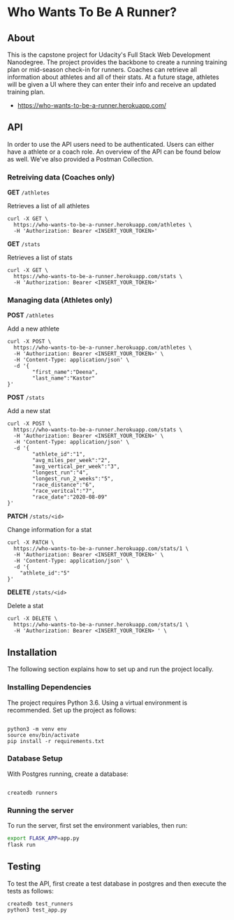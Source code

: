 # Who Wants To Be A Runner?

## About
This is the capstone project for Udacity's Full Stack Web Development Nanodegree.  The project provides the backbone to create a running training plan or mid-season check-in for runners.
Coaches can retrieve all information about athletes and all of their stats. At a future stage, athletes will be given a UI where they can enter their info and receive an updated training plan.

* https://who-wants-to-be-a-runner.herokuapp.com/

## API
In order to use the API users need to be authenticated. 
Users can either have a athlete or a coach role. An overview of the API can be found below as well.  We've also provided a Postman Collection.


### Retreiving data (Coaches only)

**GET** `/athletes`

Retrieves a list of all athletes

```
curl -X GET \
  https://who-wants-to-be-a-runner.herokuapp.com/athletes \
  -H 'Authorization: Bearer <INSERT_YOUR_TOKEN>'
```

**GET** `/stats`

Retrieves a list of stats

```
curl -X GET \
  https://who-wants-to-be-a-runner.herokuapp.com/stats \
  -H 'Authorization: Bearer <INSERT_YOUR_TOKEN>'
```

### Managing data (Athletes only)

**POST** `/athletes`

Add a new athlete

```
curl -X POST \
  https://who-wants-to-be-a-runner.herokuapp.com/athletes \
  -H 'Authorization: Bearer <INSERT_YOUR_TOKEN>' \
  -H 'Content-Type: application/json' \
  -d '{
        "first_name":"Deena", 
        "last_name":"Kastor"
}'
```

**POST** `/stats`

Add a new stat

```
curl -X POST \
  https://who-wants-to-be-a-runner.herokuapp.com/stats \
  -H 'Authorization: Bearer <INSERT_YOUR_TOKEN>' \
  -H 'Content-Type: application/json' \
  -d '{
        "athlete_id":"1", 
        "avg_miles_per_week":"2", 
        "avg_vertical_per_week":"3", 
        "longest_run":"4", 
        "longest_run_2_weeks":"5", 
        "race_distance":"6", 
        "race_veritcal":"7", 
        "race_date":"2020-08-09"
}'
```

**PATCH** `/stats/<id>`

Change information for a stat

```
curl -X PATCH \
  https://who-wants-to-be-a-runner.herokuapp.com/stats/1 \
  -H 'Authorization: Bearer <INSERT_YOUR_TOKEN>' \
  -H 'Content-Type: application/json' \
  -d '{
    "athlete_id":"5"
}'
```

**DELETE** `/stats/<id>`

Delete a stat

```
curl -X DELETE \
  https://who-wants-to-be-a-runner.herokuapp.com/stats/1 \
  -H 'Authorization: Bearer <INSERT_YOUR_TOKEN> ' \

```

## Installation

The following section explains how to set up and run the project locally.

### Installing Dependencies

The project requires Python 3.6. Using a virtual environment is recommended. Set up the project as follows:

```

python3 -m venv env
source env/bin/activate
pip install -r requirements.txt

```

### Database Setup

With Postgres running, create a database:

```

createdb runners

```

### Running the server

To run the server, first set the environment variables, then run:

```bash
export FLASK_APP=app.py
flask run

```

## Testing

To test the API, first create a test database in postgres and then execute the tests as follows:

```
createdb test_runners
python3 test_app.py
```